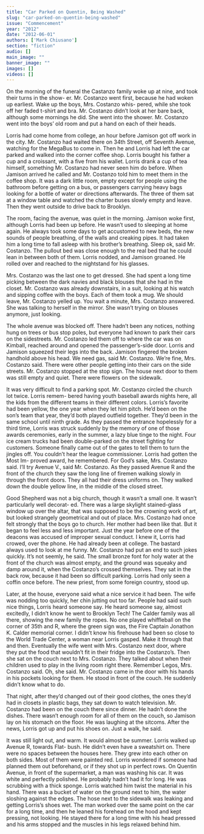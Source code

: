 ```yaml
---
title: "Car Parked on Quentin, Being Washed"
slug: "car-parked-on-quentin-being-washed"
issue: "Commencement"
year: "2012"
date: "2012-06-01"
authors: ['Mark Chiusano']
section: "fiction"
audio: []
main_image: ""
banner_image: ""
images: []
videos: []
---
```

On the morning of the funeral the Castanzo family woke up at nine, and took their turns in the show- er. Mr. Costanzo went first, because he had woken up earliest. Wake up the boys, Mrs. Costanzo whis- pered, while she took off her faded t-shirt and bra. Mr. Costanzo didn’t look at her bare back, although some mornings he did. She went into the shower. Mr. Costanzo went into the boys’ old room and put a hand on each of their heads.

Lorris had come home from college, an hour before Jamison got off work in the city. Mr. Costanzo had waited there on 34th Street, off Seventh Avenue, watching for the MegaBus to come in. Then he and Lorris had left the car parked and walked into the corner coffee shop. Lorris bought his father a cup and a croissant, with a five from his wallet. Lorris drank a cup of tea himself, something Mr. Costanzo had never seen him do before. When Jamison arrived he called and Mr. Costanzo told him to meet them in the coffee shop. It was a dark little room, empty except for people using the bathroom before getting on a bus, or passengers carrying heavy bags looking for a bottle of water or directions afterwards. The three of them sat at a window table and watched the charter buses slowly empty and leave. Then they went outside to drive back to Brooklyn.

The room, facing the avenue, was quiet in the morning. Jamison woke first, although Lorris had been up before. He wasn’t used to sleeping at home again. He always took some days to get accustomed to new beds, the new sounds of people breathing, of the walls and creaking pipes. It had taken him a long time to fall asleep with his brother’s breathing. Sleep ok, said Mr. Costanzo. The pullout bed was close enough to the real bed that he could lean in between both of them. Lorris nodded, and Jamison groaned. He rolled over and reached to the nightstand for his glasses.

Mrs. Costanzo was the last one to get dressed. She had spent a long time picking between the dark navies and black blouses that she had in the closet. Mr. Costanzo was already downstairs, in a suit, looking at his watch and sipping coffee with the boys. Each of them took a mug. We should leave, Mr. Costanzo yelled up. You wait a minute, Mrs. Costanzo answered. She was talking to herself in the mirror. She wasn’t trying on blouses anymore, just looking.

The whole avenue was blocked off. There hadn’t been any notices, nothing hung on trees or bus stop poles, but everyone had known to park their cars on the sidestreets. Mr. Costanzo led them off to where the car was on Kimball, reached around and opened the passenger’s-side door. Lorris and Jamison squeezed their legs into the back. Jamison fingered the broken handhold above his head. We need gas, said Mr. Costanzo. We’re fine, Mrs. Costanzo said. There were other people getting into their cars on the side streets. Mr. Costanzo stopped at the stop sign. The house next door to them was still empty and quiet. There were flowers on the sidewalk.

It was very difficult to find a parking spot. Mr. Costanzo circled the church lot twice. Lorris remem- bered having youth baseball awards nights here, all the kids from the different teams in their different colors. Lorris’s favorite had been yellow, the one year when they let him pitch. He’d been on the son’s team that year, they’d both played outfield together. They’d been in the same school until ninth grade. As they passed the entrance hopelessly for a third time, Lorris was struck suddenly by the memory of one of those awards ceremonies, early in the summer, a lazy blue tinge to the night. Four ice cream trucks had been double-parked on the street fighting for customers. Someone finally came out of the gates to tell them to turn the jingles off. You couldn’t hear the league commissioner. Lorris had gotten the Most Im- proved award, he remembered. For God’s sake, Mrs. Costanzo said. I’ll try Avenue V., said Mr. Costanzo. As they passed Avenue R and the front of the church they saw the long line of firemen walking slowly in through the front doors. They all had their dress uniforms on. They walked down the double yellow line, in the middle of the closed street.

Good Shepherd was not a big church, though it wasn’t a small one. It wasn’t particularly well decorat- ed. There was a large skylight stained-glass window up over the altar, that was supposed to be the crowning work of art, but looked strangely geometrical and out of place. Mrs. Costanzo had once felt strongly that the boys go to church. Her mother had been like that. But it began to feel less and less important. Just the year before one of the deacons was accused of improper sexual conduct. I knew it, Lorris had crowed, over the phone. He had already been at college. The bastard always used to look at me funny. Mr. Costanzo had put an end to such jokes quickly. It’s not seemly, he said. The small bronze font for holy water at the front of the church was almost empty, and the ground was squeaky and damp around it, when the Costanzo’s crossed themselves. They sat in the back row, because it had been so difficult parking. Lorris had only seen a coffin once before. The new priest, from some foreign country, stood up.

Later, at the house, everyone said what a nice service it had been. The wife was nodding too quickly, her chin jutting out too far. People had said such nice things, Lorris heard someone say. He heard someone say, almost excitedly, I didn’t know he went to Brooklyn Tech! The Calder family was all there, showing the new family the ropes. No one played whiffleball on the corner of 35th and R, where the green sign was, the Fire Captain Jonathon K. Calder memorial corner. I didn’t know his firehouse had been so close to the World Trade Center, a woman near Lorris gasped. Make it through that and then. Eventually the wife went with Mrs. Costanzo next door, where they put the food that wouldn’t fit in their fridge into the Costanzo’s. Then she sat on the couch next to Mrs. Costanzo. They talked about when their children used to play in the living room right there. Remember Legos, Mrs. Costanzo said. Oh, she said. Mr. Costanzo came in the door with his hands in his pockets looking for them. He stood in front of the couch. He suddenly didn’t know what to do.

That night, after they’d changed out of their good clothes, the ones they’d had in closets in plastic bags, they sat down to watch television. Mr. Costanzo had been on the couch there since dinner. He hadn’t done the dishes. There wasn’t enough room for all of them on the couch, so Jamison lay on his stomach on the floor. He was laughing at the sitcoms. After the news, Lorris got up and put his shoes on. Just a walk, he said.

It was still light out, and warm. It would almost be summer. Lorris walked up Avenue R, towards Flat- bush. He didn’t even have a sweatshirt on. There were no spaces between the houses here. They grew into each other on both sides. Most of them were painted red. Lorris wondered if someone had planned them out beforehand, or if they shot up in perfect rows. On Quentin Avenue, in front of the supermarket, a man was washing his car. It was white and perfectly polished. He probably hadn’t had it for long. He was scrubbing with a thick sponge. Lorris watched him twist the material in his hand. There was a bucket of water on the ground next to him, the water sloshing against the edges. The hose next to the sidewalk was leaking and getting Lorris’s shoes wet. The man worked over the same point on the car for a long time, and then he leaned his forehead on the hood and kept pressing, not looking. He stayed there for a long time with his head pressed and his arms stopped and the muscles in his legs relaxed behind him.

